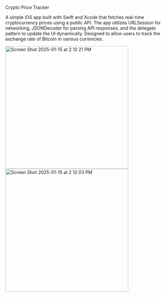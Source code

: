 Crypto Price Tracker

A simple iOS app built with Swift and Xcode that fetches real-time cryptocurrency prices using a public API. The app utilizes URLSession for networking, JSONDecoder for parsing API responses, and the delegate pattern to update the UI dynamically. Designed to allow users to track the exchange rate of Bitcoin in various currencies.



<img width="385" alt="Screen Shot 2025-01-15 at 2 12 21 PM" src="https://github.com/user-attachments/assets/a30fefcf-5e3d-46c6-b4f3-1d182d679d93" />
<img width="385" alt="Screen Shot 2025-01-15 at 2 12 03 PM" src="https://github.com/user-attachments/assets/104e5278-37bb-4377-8639-93061213d873" />
